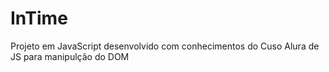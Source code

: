 # InTime
 Projeto em JavaScript desenvolvido com conhecimentos do Cuso Alura de JS para manipulção do DOM

